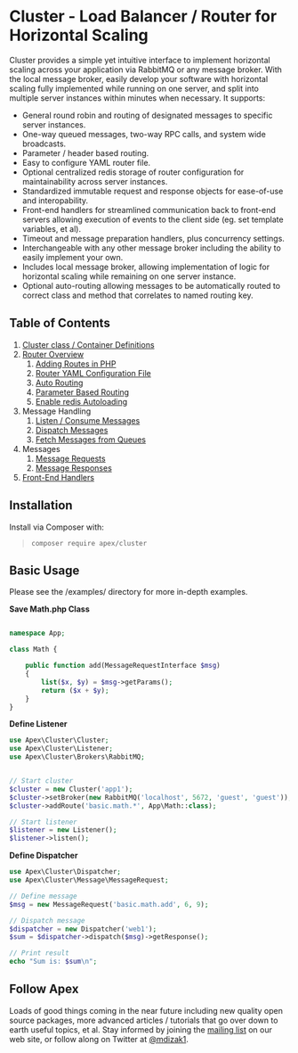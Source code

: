 
# Cluster - Load Balancer / Router for Horizontal Scaling

Cluster provides a simple yet intuitive interface to implement horizontal scaling across your application via RabbitMQ or any message broker.  With the local message broker, easily develop your software with horizontal scaling fully implemented while running on one server, and split into multiple server instances within minutes when necessary.  It supports:

* General round robin and routing of designated messages to specific server instances.
* One-way queued messages, two-way RPC calls, and system wide broadcasts.
* Parameter / header based routing.
* Easy to configure YAML router file.
* Optional centralized redis storage of router configuration for maintainability across server instances.
* Standardized immutable request and response objects for ease-of-use and interopability.
* Front-end handlers for streamlined communication back to front-end servers allowing execution of events to the client side (eg. set template variables, et al).
* Timeout and message preparation handlers, plus concurrency settings.
* Interchangeable with any other message broker including the ability to easily implement your own.
* Includes local message broker, allowing implementation of logic for horizontal scaling while remaining on one server instance.
* Optional auto-routing allowing messages to be automatically routed to correct class and method that correlates to named routing key.

## Table of Contents

1. [Cluster class / Container Definitions](https://github.com/apexpl/cluster/blob/master/docs/cluster.md)
2. [Router Overview](https://github.com/apexpl/cluster/blob/master/docs/router.md)
    1. [Adding Routes in PHP](https://github.com/apexpl/cluster/blob/master/docs/router_php.md)
    2. [Router YAML Configuration File](https://github.com/apexpl/cluster/blob/master/docs/router_yaml.md)
    3. [Auto Routing](https://github.com/apexpl/cluster/blob/master/docs/router_auto.md)
    4. [Parameter Based Routing](https://github.com/apexpl/cluster/blob/master/docs/router_params.md)
    5. [Enable redis Autoloading](https://github.com/apexpl/cluster/blob/master/docs/redis.md)
3. Message Handling
    1. [Listen / Consume Messages](https://github.com/apexpl/cluster/blob/master/docs/listen.md)
    2. [Dispatch Messages](https://github.com/apexpl/cluster/blob/master/docs/dispatch.md)
    3. [Fetch Messages from Queues](https://github.com/apexpl/cluster/blob/master/docs/fetch.md)
4. Messages
    1. [Message Requests](https://github.com/apexpl/cluster/blob/master/docs/message_requests.md)
    2. [Message Responses](https://github.com/apexpl/cluster/blob/master/docs/message_responses.md)
5. [Front-End Handlers](https://github.com/apexpl/cluster/blob/master/docs/fe_handlers.md)

## Installation

Install via Composer with:
> `composer require apex/cluster`


## Basic Usage

Please see the /examples/ directory for more in-depth examples.

**Save Math.php Class**
~~~php

namespace App;

class Math {

    public function add(MessageRequestInterface $msg)
    {
        list($x, $y) = $msg->getParams();
        return ($x + $y);
    }
}
~~~


**Define Listener**
~~~php
use Apex\Cluster\Cluster;
use Apex\Cluster\Listener;
use Apex\Cluster\Brokers\RabbitMQ;


// Start cluster
$cluster = new Cluster('app1');
$cluster->setBroker(new RabbitMQ('localhost', 5672, 'guest', 'guest'));
$cluster->addRoute('basic.math.*', App\Math::class);

// Start listener
$listener = new Listener();
$listener->listen();
~~~

**Define Dispatcher**
~~~php
use Apex\Cluster\Dispatcher;
use Apex\Cluster\Message\MessageRequest;

// Define message
$msg = new MessageRequest('basic.math.add', 6, 9);

// Dispatch message
$dispatcher = new Dispatcher('web1');
$sum = $dispatcher->dispatch($msg)->getResponse();

// Print result
echo "Sum is: $sum\n";
~~~


## Follow Apex

Loads of good things coming in the near future including new quality open source packages, more advanced articles / tutorials that go over down to earth useful topics, et al.  Stay informed by joining the <a href="https://apexpl.io/">mailing list</a> on our web site, or follow along on Twitter at <a href="https://twitter.com/mdizak1">@mdizak1</a>.




